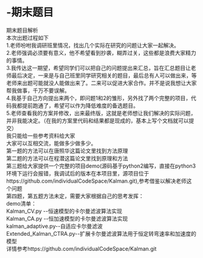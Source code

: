 # -期末题目  
期末题目解析  
本次出题过程如下  
1.老师吩咐我调研班里情况，找出几个实际在研究的问题让大家一起解决。  
2.老师强调必须要有意义，他不希望看到抄袭，糊弄过关，这些都是浪费大家精力的事情。  
3.我传达这一期望，希望同学们可以把自己的问题提出来汇总，旨在汇总题目让老师最后决定，一来是与自己班里同学研究相关的题目，最后总有人可以做出来，等老师来出题可能就没人能做出来了。二来可以促进大家合作。并不是说我想让大家帮我做事，千万不要误解。  
4.我基于自己方向提出来两个，即问题1和2的雏形，另外找了两个完整的项目，代码我都提前跑通了，希望可以作为降低难度的备选题目。  
5.老师查看我的方案并修改，出来最终版，这就是老师想让我们解决的实际问题，并非我能决定。（在我的方案里代码和结果都是现成的，基本上写个文档就可以提交）    
我只能给一些参考资料给大家    
大家可以互相交流，能做多少做多少。  
第一题的方法可以在唐照华这篇论文里找到方法原理  
第二题的方法可以在程潜这篇论文里找到原理和方法  
第三题给大家提供一个完整的项目demo(源码基于python2编写，直接在python3环境下运行会报错，我调试后的版本在本项目里，源项目位于https://github.com/individualCodeSpace/Kalman.git),参考借鉴以解决老师这个问题  
第四题，第五题方法未定，需要大家根据自己的思考发挥：  
demo清单：  
Kalman_CV.py --恒速模型的卡尔曼滤波算法实现  
Kalman_CA.py --恒加速模型的卡尔曼滤波算法实现  
kalman_adaptive.py--自适应卡尔曼滤波  
Extended_Kalman_CTRA.py--扩展卡尔曼滤波算法用于恒定转弯速率和加速度的模型  
详情参考https://github.com/individualCodeSpace/Kalman.git  

